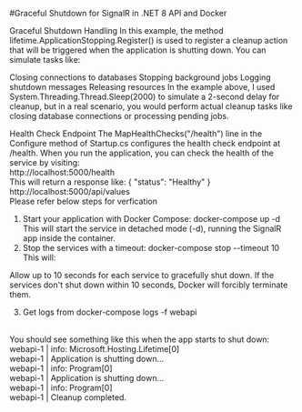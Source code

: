 
#Graceful Shutdown for SignalR in .NET 8 API and Docker

Graceful Shutdown Handling
In this example, the method lifetime.ApplicationStopping.Register() is used to register a cleanup action that will be triggered when the application is shutting down. You can simulate tasks like:

Closing connections to databases
Stopping background jobs
Logging shutdown messages
Releasing resources
In the example above, I used System.Threading.Thread.Sleep(2000) to simulate a 2-second delay for cleanup, but in a real scenario, you would perform actual cleanup tasks like closing database connections or processing pending jobs.

Health Check Endpoint
The MapHealthChecks("/health") line in the Configure method of Startup.cs configures the health check endpoint at /health. When you run the application, you can check the health of the service by visiting:
<br/>
http://localhost:5000/health
<br/>
This will return a response like:
{
  "status": "Healthy"
}
<br/>
http://localhost:5000/api/values
<br/>
Please refer below steps for verfication
<br/>
1) Start your application with Docker Compose:
	docker-compose up -d
This will start the service in detached mode (-d), running the SignalR app inside the container.
2) Stop the services with a timeout:
	docker-compose stop --timeout 10
This will:

Allow up to 10 seconds for each service to gracefully shut down.
If the services don't shut down within 10 seconds, Docker will forcibly terminate them.

3) Get logs from 
	docker-compose logs -f webapi
<br/>
You should see something like this when the app starts to shut down:
<br/>
webapi-1  | info: Microsoft.Hosting.Lifetime[0]<br/>
webapi-1  |       Application is shutting down...<br/>
webapi-1  | info: Program[0]<br/>
webapi-1  |       Application is shutting down...<br/>
webapi-1  | info: Program[0]<br/>
webapi-1  |       Cleanup completed.<br/>

